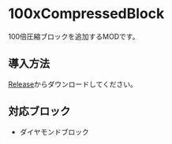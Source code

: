 # 100xCompressedBlock
100倍圧縮ブロックを追加するMODです。
## 導入方法
[Release](https://github.com/yukkukomei/100xCompressedBlock/releases/tag/1.0.0)からダウンロードしてください。
## 対応ブロック
- ダイヤモンドブロック
